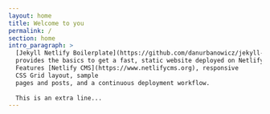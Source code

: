 ```yaml
---
layout: home
title: Welcome to you
permalink: /
section: home
intro_paragraph: >
  [Jekyll Netlify Boilerplate](https://github.com/danurbanowicz/jekyll-netlify-boilerplate)
  provides the basics to get a fast, static website deployed on Netlify.
  Features [Netlify CMS](https://www.netlifycms.org), responsive
  CSS Grid layout, sample
  pages and posts, and a continuous deployment workflow.
  
  This is an extra line...
---
```

